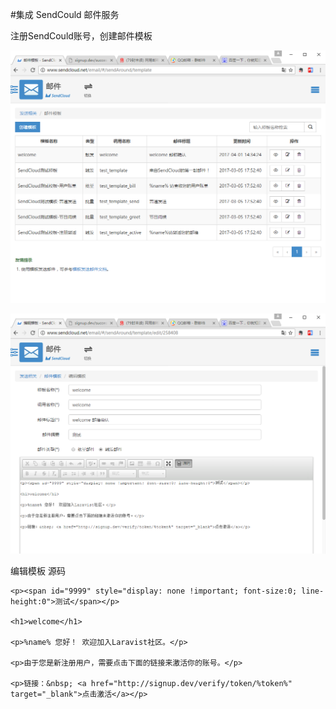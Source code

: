 #集成 SendCould 邮件服务

注册SendCould账号，创建邮件模板

![](image/screenshot_1491031240131.png)

![](image/screenshot_1491031301462.png)

编辑模板 源码
```
<p><span id="9999" style="display: none !important; font-size:0; line-height:0">测试</span></p>

<h1>welcome</h1>

<p>%name% 您好！ 欢迎加入Laravist社区。</p>

<p>由于您是新注册用户，需要点击下面的链接来激活你的账号。</p>

<p>链接：&nbsp; <a href="http://signup.dev/verify/token/%token%" target="_blank">点击激活</a></p>
```

